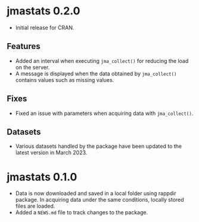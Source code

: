 # jmastats 0.2.0

* Initial release for CRAN.

## Features

* Added an interval when executing `jma_collect()` for reducing the load on the server.
* A message is displayed when the data obtained by `jma_collect()` contains values such as missing values.

## Fixes

* Fixed an issue with parameters when acquiring data with `jma_collect()`.

## Datasets

* Various datasets handled by the package have been updated to the latest version in March 2023.

# jmastats 0.1.0

* Data is now downloaded and saved in a local folder using rappdir package. 
In acquiring data under the same conditions, locally stored files are loaded.
* Added a `NEWS.md` file to track changes to the package.
